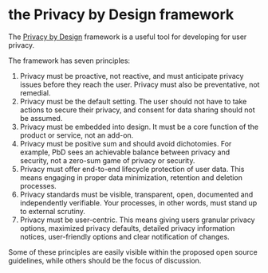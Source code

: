 # the Privacy by Design framework

The [Privacy by Design](https://www.smashingmagazine.com/2017/07/privacy-by-design-framework) framework is a useful tool for developing for user privacy.

The framework has seven principles:

1. Privacy must be proactive, not reactive, and must anticipate privacy issues before they reach the user. Privacy must also be preventative, not remedial.
2. Privacy must be the default setting. The user should not have to take actions to secure their privacy, and consent for data sharing should not be assumed.
3. Privacy must be embedded into design. It must be a core function of the product or service, not an add-on.
4. Privacy must be positive sum and should avoid dichotomies. For example, PbD sees an achievable balance between privacy and security, not a zero-sum game of privacy or security.
5. Privacy must offer end-to-end lifecycle protection of user data. This means engaging in proper data minimization,  retention and deletion processes.
6. Privacy standards must be visible, transparent, open, documented and independently verifiable. Your processes, in other words, must stand up to external scrutiny.
7. Privacy must be user-centric. This means giving users granular privacy options, maximized privacy defaults, detailed privacy information notices, user-friendly options and clear notification of changes.

Some of these principles are easily visible within the proposed open source guidelines, while others should be the focus of discussion.

